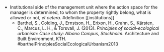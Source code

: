 - Institutional side of the management unit where the action space for the manager is determined, to whom the property rightly belong, what is allowed or not, _et cetera_. #definition [[institutions]]
	- Barthel, S., Colding, J., Ernstson, H., Erixon, H., Grahn, S., Kärsten, C., Marcus, L. H., & Torsvall, J. (2013). _Principles of social-ecological urbanism: Case study: Albano Campus, Stockholm_. Architecture and Built Environment, KTH. #barthelPrinciplesSocialEcologicalUrbanism2013